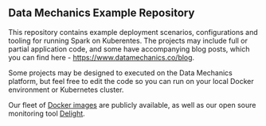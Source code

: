 ## Data Mechanics Example Repository

This repository contains example deployment scenarios, configurations and tooling for running Spark on Kuberentes. The projects may include full or partial application code, and some have accompanying blog posts, which you can find here - https://www.datamechanics.co/blog. 

Some projects may be designed to executed on the Data Mechanics platform, but feel free to edit the code so you can run on your local Docker environment or Kubernetes cluster. 

Our fleet of [Docker images](https://hub.docker.com/r/datamechanics/spark) are publicly available, as well as our open soure monitoring tool [Delight](https://www.datamechanics.co/delight). 
